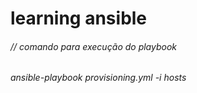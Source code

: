 # learning ansible
###### // comando para execução do playbook 
###### ansible-playbook provisioning.yml -i hosts

